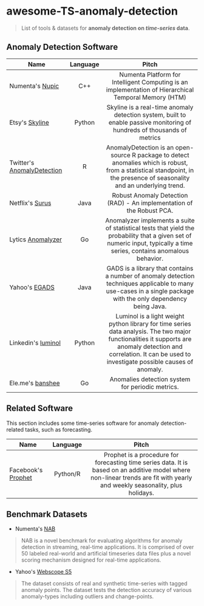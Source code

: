 # awesome-TS-anomaly-detection
> List of tools & datasets for **anomaly detection on _time-series_ data**.

## Anomaly Detection Software


| Name          | Language       | Pitch     
| ------------- |:-------------: | :-------------:     
| Numenta's [Nupic](https://github.com/numenta/nupic)                      | C++    |Numenta Platform for Intelligent Computing is an implementation of Hierarchical Temporal Memory (HTM)   
| Etsy's [Skyline](https://github.com/etsy/skyline)                        | Python |Skyline is a real-time anomaly detection system, built to enable passive monitoring of hundreds of thousands of metrics   
| Twitter's [AnomalyDetection](https://github.com/twitter/AnomalyDetection)| R      |AnomalyDetection is an open-source R package to detect anomalies which is robust, from a statistical standpoint, in the presence of seasonality and an underlying trend.   
| Netflix's [Surus](https://github.com/netflix/surus)                      | Java   |Robust Anomaly Detection (RAD) - An implementation of the Robust PCA.   
| Lytics [Anomalyzer](https://github.com/lytics/anomalyzer)                | Go     | Anomalyzer implements a suite of statistical tests that yield the probability that a given set of numeric input, typically a time series, contains anomalous behavior.    
| Yahoo's [EGADS](https://github.com/yahoo/egads)                          | Java   |GADS is a library that contains a number of anomaly detection techniques applicable to many use-cases in a single package with the only dependency being Java.    
| Linkedin's [luminol](https://github.com/linkedin/luminol)                | Python |Luminol is a light weight python library for time series data analysis. The two major functionalities it supports are anomaly detection and correlation. It can be used to investigate possible causes of anomaly.      
| Ele.me's [banshee](https://github.com/eleme/banshee)                     | Go     |Anomalies detection system for periodic metrics.

## Related Software

This section includes some time-series software for anomaly detection-related tasks, such as forecasting.


| Name          | Language       | Pitch     
| ------------- |:-------------: | :-------------:   
| Facebook's [Prophet](https://github.com/facebook/prophet) | Python/R | Prophet is a procedure for forecasting time series data. It is based on an additive model where non-linear trends are fit with yearly and weekly seasonality, plus holidays.

## Benchmark Datasets

- Numenta's [NAB](https://github.com/numenta/NAB)
> NAB is a novel benchmark for evaluating algorithms for anomaly detection in streaming, real-time applications. It is comprised of over 50 labeled real-world and artificial timeseries data files plus a novel scoring mechanism designed for real-time applications.
- Yahoo's [Webscope S5](https://webscope.sandbox.yahoo.com/catalog.php?datatype=s&did=70)
> The dataset consists of real and synthetic time-series with tagged anomaly points. The dataset tests the detection accuracy of various anomaly-types including outliers and change-points. 
